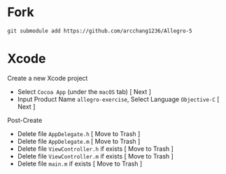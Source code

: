 # Fork

```
git submodule add https://github.com/arcchang1236/Allegro-5 
```

# Xcode

Create a new Xcode project

* Select `Cocoa App` (under the `macOS` tab) [ Next ]
* Input Product Name `allegro-exercise`, Select Language `Objective-C` [ Next ]

Post-Create

* Delete file `AppDelegate.h` [ Move to Trash ]
* Delete file `AppDelegate.m` [ Move to Trash ]
* Delete file `ViewController.h` if exists [ Move to Trash ]
* Delete file `ViewController.m` if exists [ Move to Trash ]
* Delete file `main.m` if exists [ Move to Trash ]
